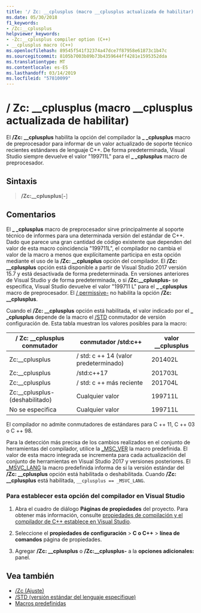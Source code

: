 ```yaml
---
title: '/ Zc: __cplusplus (macro __cplusplus actualizada de habilitar)'
ms.date: 05/30/2018
f1_keywords:
- /Zc:__cplusplus
helpviewer_keywords:
- -Zc:__cplusplus compiler option (C++)
- __cplusplus macro (C++)
ms.openlocfilehash: 89545f541f32374a47dce7f87958e61873c1b47c
ms.sourcegitcommit: 8105b7003b89b73b4359644ff4281e1595352dda
ms.translationtype: MT
ms.contentlocale: es-ES
ms.lasthandoff: 03/14/2019
ms.locfileid: "57810099"
---
```

# <a name="zccplusplus-enable-updated-cplusplus-macro"></a>/ Zc: __cplusplus (macro __cplusplus actualizada de habilitar)

El **/Zc: __cplusplus** habilita la opción del compilador la  **\_ \_cplusplus** macro de preprocesador para informar de un valor actualizado de soporte técnico recientes estándares de lenguaje C++. De forma predeterminada, Visual Studio siempre devuelve el valor "199711L" para el  **\_ \_cplusplus** macro de preprocesador.

## <a name="syntax"></a>Sintaxis

> **/Zc:__cplusplus**[**-**]

## <a name="remarks"></a>Comentarios

El  **\_ \_cplusplus** macro de preprocesador sirve principalmente al soporte técnico de informes para una determinada versión del estándar de C++. Dado que parece una gran cantidad de código existente que dependen del valor de esta macro coincidencia "199711L", el compilador no cambia el valor de la macro a menos que explícitamente participa en esta opción mediante el uso de la **/Zc: __cplusplus** opción del compilador. El **/Zc: __cplusplus** opción está disponible a partir de Visual Studio 2017 versión 15.7 y está desactivada de forma predeterminada. En versiones anteriores de Visual Studio y de forma predeterminada, o si **/Zc:__cplusplus-** se especifica, Visual Studio devuelve el valor "199711 L" para el  **\_ \_cplusplus** macro de preprocesador. El [/ permissive-](permissive-standards-conformance.md) no habilita la opción **/Zc: __cplusplus**.

Cuando el **/Zc: __cplusplus** opción está habilitada, el valor indicado por el  **\_ \_cplusplus** depende de la macro el [/STD](std-specify-language-standard-version.md) conmutador de versión configuración de. Esta tabla muestran los valores posibles para la macro:

|/ Zc: __cplusplus conmutador|conmutador /std:c++|valor __cplusplus|
|-|-|-|
Zc:__cplusplus|/ std: c ++ 14 (valor predeterminado)|201402L
Zc:__cplusplus|/std:c++17|201703L
Zc:__cplusplus|/ std: c ++ más reciente|201704L
Zc:__cplusplus-(deshabilitado)|Cualquier valor|199711L
No se especifica|Cualquier valor|199711L

El compilador no admite conmutadores de estándares para C ++ 11, C ++ 03 o C ++ 98.

Para la detección más precisa de los cambios realizados en el conjunto de herramientas del compilador, utilice la [_MSC_VER](../../preprocessor/predefined-macros.md) la macro predefinida. El valor de esta macro integrada se incrementa para cada actualización del conjunto de herramientas en Visual Studio 2017 y versiones posteriores. El [_MSVC_LANG](../../preprocessor/predefined-macros.md) la macro predefinida informa de si la versión estándar del **/Zc: __cplusplus** opción está habilitada o deshabilitada. Cuando **/Zc: __cplusplus** está habilitada, `__cplusplus == _MSVC_LANG`.

### <a name="to-set-this-compiler-option-in-visual-studio"></a>Para establecer esta opción del compilador en Visual Studio

1. Abra el cuadro de diálogo **Páginas de propiedades** del proyecto. Para obtener más información, consulte [propiedades de compilación y el compilador de C++ establece en Visual Studio](../working-with-project-properties.md).

1. Seleccione el **propiedades de configuración** > **C o C++** > **línea de comandos** página de propiedades.

1. Agregar **/Zc: __cplusplus** o **/Zc:__cplusplus-** a la **opciones adicionales:** panel.

## <a name="see-also"></a>Vea también

- [/Zc (Ajuste)](zc-conformance.md)
- [/STD (versión estándar del lenguaje especifique)](std-specify-language-standard-version.md)
- [Macros predefinidas](../../preprocessor/predefined-macros.md)
